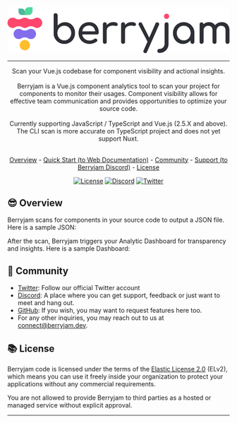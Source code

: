 <div align="center">
  <picture>
    <source media="(prefers-color-scheme: dark)" srcset="./assets/img/berryjam_logo_dark.png">
    <img alt="Berryjam" src="./assets/img/berryjam_logo_light.png">
  </picture>
  
  <br />
  <hr/>
  Scan your Vue.js codebase for component visibility and actional insights.
  <br/><br/>
  Berryjam is a Vue.js component analytics tool to scan your project for components to monitor their usages. Component visibility allows for effective team communication and provides opportunities to optimize your source code.
  <br/><br/>
  Currently supporting JavaScript / TypeScript and Vue.js (2.5.X and above). The CLI scan is more accurate on TypeScript project and does not yet support Nuxt.
  <br/><br/>
  
  [Overview](#sunglasses-overview) - [Quick Start (to Web Documentation)](#) - [Community](#busts_in_silhouette-community) - [Support (to Berryjam Discord)][discord] - [License](#books-license)
  
  [![License](https://img.shields.io/badge/license-ELv2-brightgreen)](LICENSE.md)
  [![Discord](https://img.shields.io/discord/1103946598981054514?label=discord)][discord]
  [![Twitter](https://img.shields.io/twitter/follow/berryjamdev?label=Berryjamdev&style=social)][twitter] 
</div>

## :sunglasses: Overview

Berryjam scans for components in your source code to output a JSON file. Here is a sample JSON: 

After the scan, Berryjam triggers your Analytic Dashboard for transparency and insights. Here is a sample Dashboard: 

## :busts_in_silhouette: Community

- [Twitter][twitter]: Follow our official Twitter account
- [Discord][discord]: A place where you can get support, feedback or just want to meet and hang out. 
- [GitHub](https://github.com/logicspark/berryjam): If you wish, you may want to request features here too. 
- For any other inquiries, you may reach out to us at connect@berryjam.dev. 

## :books: License

Berryjam code is licensed under the terms of the [Elastic License 2.0](LICENSE.md) (ELv2), which means you can use it freely inside your organization to protect your applications without any commercial requirements.

You are not allowed to provide Berryjam to third parties as a hosted or managed service without explicit approval.

---

[discord]: https://discord.gg/8SgTS4QdCd
[twitter]: https://twitter.com/Berryjamdev
